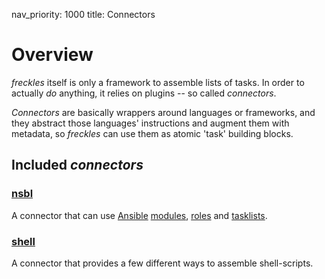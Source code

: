 nav_priority: 1000
title: Connectors

# Overview

*freckles* itself is only a framework to assemble lists of tasks. In order to actually *do* anything, it relies on plugins -- so called *connectors*.

*Connectors* are basically wrappers around languages or frameworks, and they abstract those languages' instructions and augment them with metadata, so *freckles* can use them as atomic 'task' building blocks.

## Included *connectors*

### [nsbl](https://gitlab.com/freckles-io/freckles-connector-nsbl)

A connector that can use [Ansible](https://ansible.com) [modules](docs.ansible.com/ansible/latest/modules/list_of_all_modules.html), [roles](https://galaxy.ansible.com) and [tasklists](docs.ansible.com/ansible/latest/user_guide/playbooks_reuse_includes.html#including-and-importing-task-files).

### [shell](https://gitlab.com/freckles-io/freckles-connector-shell)

A connector that provides a few different ways to assemble shell-scripts.
